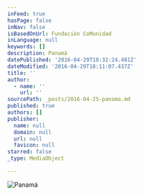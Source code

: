 ```yaml
---
inFeed: true
hasPage: false
inNav: false
isBasedOnUrl: Fundación CoMunidad
inLanguage: null
keywords: []
description: Panamá
datePublished: '2016-04-29T18:32:24.481Z'
dateModified: '2016-04-29T18:11:07.437Z'
title: ''
author:
  - name: ''
    url: ''
sourcePath: _posts/2016-04-25-panama.md
published: true
authors: []
publisher:
  name: null
  domain: null
  url: null
  favicon: null
starred: false
_type: MediaObject

---
```

![Panamá](https://s3-us-west-2.amazonaws.com/the-grid-img/p/43dbc9d9d2b2c8d243f3e422fe16645f414c2848.jpg)